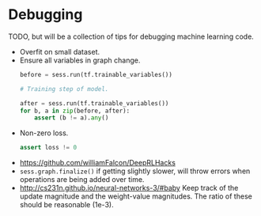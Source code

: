 # Debugging
TODO, but will be a collection of tips for debugging machine learning code.

- Overfit on small dataset.
- Ensure all variables in graph change.
  ```python
  before = sess.run(tf.trainable_variables())

  # Training step of model.

  after = sess.run(tf.trainable_variables())
  for b, a in zip(before, after):
      assert (b != a).any()
  ```
- Non-zero loss.
  ```python
  assert loss != 0
  ```
- https://github.com/williamFalcon/DeepRLHacks
- `sess.graph.finalize()` if getting slightly slower, will throw errors when operations are being added over time.
- http://cs231n.github.io/neural-networks-3/#baby
  Keep track of the update magnitude and the weight-value magnitudes. The ratio of these should be reasonable (1e-3).